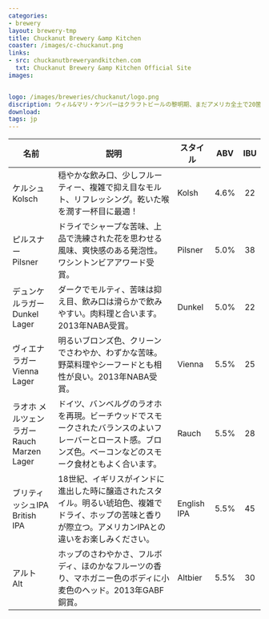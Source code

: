 ```yaml
---
categories: 
- brewery
layout: brewery-tmp
title: Chuckanut Brewery &amp Kitchen
coaster: /images/c-chuckanut.png
links: 
- src: chuckanutbreweryandkitchen.com
  txt: Chuckanut Brewery &amp Kitchen Official Site
images:


logo: /images/breweries/chuckanut/logo.png
discription: ウィル&マリ・ケンパーはクラフトビールの黎明期、まだアメリカ全土で20箇所ほどしかなかった 1980年代にワシントン州で4番目となるクラフトビールの醸造所を設立したクラフトビールのパイオニア。その後南米やトルコなど世界各地でマイクロブリュワリー設立の指導にあたる一方、イギリス、ドイツ、ベルギーなどを訪れ世界各地のビールと食の文化を学び、その膨大な知識をワシントン州に持ち帰り広めることを決意し帰国、2008年にChuckanut Breweryを設立。<br>2009年にグレート·アメリカン·ビア·フェスティバルでBest Small Brewpub awardを受賞、2011年には Best Small Brewery Awardを受賞。<br>IPAとホップが席巻するクラフトビール業界で、チャカナットは敢えて大胆にクラシックなラガーとエールに 磨きをかけて勝負しています。
download:
tags: jp
---
```


| 名前 | 説明 | スタイル | ABV | IBU |
| ---- | ---- | ---- | :--: | :--: | 
| <span class="small-jp">ケルシュ</span><br>Kolsch | 穏やかな飲み口、少しフルーティー、複雑で抑え目なモルト、リフレッシング。乾いた喉を潤す一杯目に最適！ | Kolsh | 4.6% | 22 | 
| <span class="small-jp">ピルスナー</span><br>Pilsner | ドライでシャープな苦味、上品で洗練された花を思わせる風味、爽快感のある発泡性。ワシントンビアアワード受賞。 | Pilsner | 5.0% | 38 | 
| <span class="small-jp">デュンケルラガー</span><br>Dunkel Lager | ダークでモルティ、苦味は抑え目、飲み口は滑らかで飲みやすい。肉料理と合います。2013年NABA受賞。 | Dunkel | 5.0% | 22 | 
| <span class="small-jp">ヴィエナラガー</span><br>Vienna Lager | 明るいブロンズ色、クリーンでさわやか、わずかな苦味。野菜料理やシーフードとも相性が良い。2013年NABA受賞。 | Vienna | 5.5% | 25 | 
| <span class="small-jp">ラオホ メルツェンラガー</span><br>Rauch Marzen Lager | ドイツ、バンベルグのラオホを再現。ビーチウッドでスモークされたバランスのよいフレーバーとロースト感。ブロンズ色。ベーコンなどのスモーク食材ともよく合います。 | Rauch | 5.5% | 28 | 
| <span class="small-jp">ブリティッシュIPA</span><br>British IPA | 18世紀、イギリスがインドに進出した時に醸造されたスタイル。明るい琥珀色、複雑でドライ、ホップの苦味と香りが際立つ。アメリカンIPAとの違いをお楽しみください。 | English IPA | 5.5% | 45 | 
| <span class="small-jp">アルト</span><br>Alt | ホップのさわやかさ、フルボディ、ほのかなフルーツの香り、マホガニー色のボディに小麦色のヘッド。2013年GABF銅賞。 | Altbier | 5.5% | 30 | 